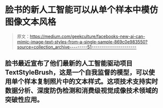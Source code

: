 # 脸书的新人工智能可以从单个样本中模仿图像文本风格

> 原文：<https://medium.com/geekculture/facebooks-new-ai-can-mimic-image-text-styles-from-a-single-sample-869c0e983550?source=collection_archive---------51----------------------->

## 脸书最近宣布了他们最新的人工智能驱动项目 TextStyleBrush，这是一个自我监督的模型，可以使用单个样本复制照片中的文本样式。这项技术支持实时数据分析、深度防伪检测和消费级视觉成像技术领域的突破性应用。